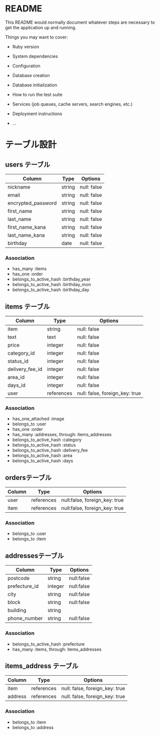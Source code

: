 # README

This README would normally document whatever steps are necessary to get the
application up and running.

Things you may want to cover:

* Ruby version

* System dependencies

* Configuration

* Database creation

* Database initialization

* How to run the test suite

* Services (job queues, cache servers, search engines, etc.)

* Deployment instructions

* ...

# テーブル設計

## users テーブル

| Column              | Type      | Options     |
| ------------------- | --------- | ----------- |
| nickname            | string    | null: false |
| email               | string    | null: false |
| encrypted_password  | string    | null: false |
| first_name          | string    | null: false |
| last_name           | string    | null: false |
| first_name_kana     | string    | null: false |
| last_name_kana      | string    | null: false |
| birthday            | date      | null: false |



### Association

- has_many :items
- has_one :order
- belongs_to_active_hash :birthday_year
- belongs_to_active_hash :birthday_mon
- belongs_to_active_hash :birthday_day

## items テーブル

| Column          | Type       | Options                           |
| --------------- | ---------- | --------------------------------- |
| item            | string     | null: false                       |
| text            | text       | null: false                       |
| price           | integer    | null: false                       |
| category_id     | integer    | null: false                       |
| status_id       | integer    | null: false                       |
| delivery_fee_id | integer    | null: false                       |
| area_id         | integer    | null: false                       |
| days_id         | integer    | null: false                       | 
| user            | references | null: false, foreign_key: true    | 
 


### Association

- has_one_attached :image
- belongs_to :user
- has_one :order
- has_many :addresses, through: items_addresses
- belongs_to_active_hash :category
- belongs_to_active_hash :status
- belongs_to_active_hash :delivery_fee
- belongs_to_active_hash :area
- belongs_to_active_hash :days


##  ordersテーブル

| Column  | Type       | Options                        |
| ------- | ---------- | ------------------------------ |
| user    | references | null:false, foreign_key: true  |
| item    | references | null:false, foreign_key: true  |



### Association

- belongs_to :user
- belongs_to :item

##  addressesテーブル

| Column         | Type       | Options                        |
| -------------- | ---------- | ------------------------------ |
| postcode       | string     | null:false                     |
| prefecture_id  | integer    | null:false                     |
| city           | string     | null:false                     |
| block          | string     | null:false                     |
| building       | string     |                                |
| phone_number   | string     | null:false                     |





### Association

- belongs_to_active_hash :prefecture
- has_many :items, through: items_addresses

## items_address テーブル

| Column  | Type       | Options                        |
| ------- | ---------- | ------------------------------ |
| item    | references | null: false, foreign_key: true |
| address | references | null: false, foreign_key: true |

### Association

- belongs_to :item
- belongs_to :address

